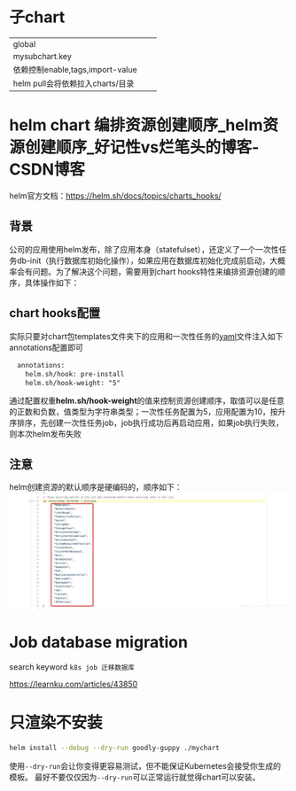 # 子chart

|                                  |      |      |
| -------------------------------- | ---- | ---- |
| global                           |      |      |
| mysubchart.key                   |      |      |
| 依赖控制enable,tags,import-value |      |      |
| helm pull会将依赖拉入charts/目录 |      |      |



# helm chart 编排资源创建顺序_helm资源创建顺序_好记性vs烂笔头的博客-CSDN博客

helm官方文档：https://helm.sh/docs/topics/charts_hooks/

## 背景

公司的应用使用helm发布，除了应用本身（statefulset），还定义了一个一次性任务db-init（执行数据库初始化操作），如果应用在数据库初始化完成前启动，大概率会有问题。为了解决这个问题，需要用到chart hooks特性来编排资源创建的顺序，具体操作如下：

## chart hooks配置

实际只要对chart包templates文件夹下的应用和一次性任务的[yaml](https://so.csdn.net/so/search?q=yaml&spm=1001.2101.3001.7020)文件注入如下annotations配置即可

```none
  annotations:
    helm.sh/hook: pre-install
    helm.sh/hook-weight: "5"
```

通过配置权重**helm.sh/hook-weight**的值来控制资源创建顺序，取值可以是任意的正数和负数，值类型为字符串类型；一次性任务配置为5，应用配置为10，按升序排序，先创建一次性任务job，job执行成功后再启动应用，如果job执行失败，则本次helm发布失败

## 注意

helm创建资源的默认顺序是硬编码的，顺序如下：
![在这里插入图片描述](.img_helm/watermark,type_ZmFuZ3poZW5naGVpdGk,shadow_10,text_aHR0cHM6Ly9ibG9nLmNzZG4ubmV0L20wXzM3NTQ5Mzkw,size_16,color_FFFFFF,t_70.png)

# Job database migration

search keyword `k8s job 迁移数据库`

https://learnku.com/articles/43850

# 只渲染不安装

```sh
helm install --debug --dry-run goodly-guppy ./mychart
```

使用`--dry-run`会让你变得更容易测试，但不能保证Kubernetes会接受你生成的模板。 最好不要仅仅因为`--dry-run`可以正常运行就觉得chart可以安装。





